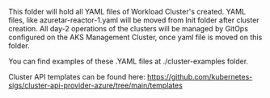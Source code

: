 This folder will hold all YAML files of Workload Cluster's created. YAML files, like azuretar-reactor-1.yaml will be moved from Init folder after cluster creation. All day-2 operations of the clusters will be managed by GitOps configured on the AKS Management Cluster, once yaml file is moved on this folder.

You can find examples of these .YAML files at ./cluster-examples folder.

Cluster API templates can be found here: https://github.com/kubernetes-sigs/cluster-api-provider-azure/tree/main/templates
